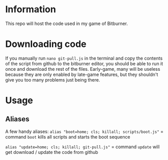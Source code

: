 # Information
This repo will host the code used in my game of Bitburner.

# Downloading code
If you manually run `nano git-pull.js` in the terminal and copy the contents of the script from github to the bitburner editor, you should be able to run it once and download the rest of the files. 
Early-game, many will be useless because they are only enabled by late-game features, but they shouldn't give you too many problems just being there.

# Usage
## Aliases
A few handy aliases:
`alias "boot=home; cls; killall; scripts/boot.js"` = command `boot` kills all scripts and starts the boot sequence

`alias "update=home; cls; killall; git-pull.js"` = command `update` will get download / update the code from github
